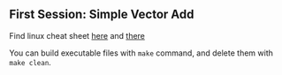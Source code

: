 ## First Session: Simple Vector Add

Find linux cheat sheet [here](https://files.fosswire.com/2007/08/fwunixref.pdf) and [there](https://learncodethehardway.org/unix/bash_cheat_sheet.pdf)

You can	build executable files with `make` command, and delete them with `make clean`.
